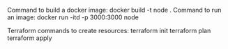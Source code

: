 Command to build a docker image:
docker build -t node .
Command to run an image:
docker run -itd -p 3000:3000 node

Terraform commands to create resources:
terraform init 
terraform plan 
terraform apply 
